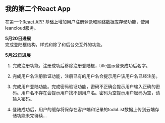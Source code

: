 ## 我的第二个React App
在第一个[React APP](https://github.com/limianhust/React1) 基础上增加用户注册登录和网络数据库存储功能，使用leancloud服务。<br>

**5月20日进展** <br>
完成登陆框结构，样式和除了和后台交互外的功能。<br>

**5月22日进展** <br>
1. 完成注册功能，注册成功后移除注册登陆框，title显示登录成功后名字。

2. 完成用户名注册验证功能，注册已有的用户名会提示用户该用户名已经注册。

3. 完成用户登陆功能。完成密码验证功能，密码不正确会提示用户输入正确的密码。用户名不存在会提示用户找不到用户名。密码为空提示用户密码为空，请输入密码。

4.  登陆成功后，用户的缓存将保存在客户端和记录的todoList数据上传到云端存储功能未完待续...